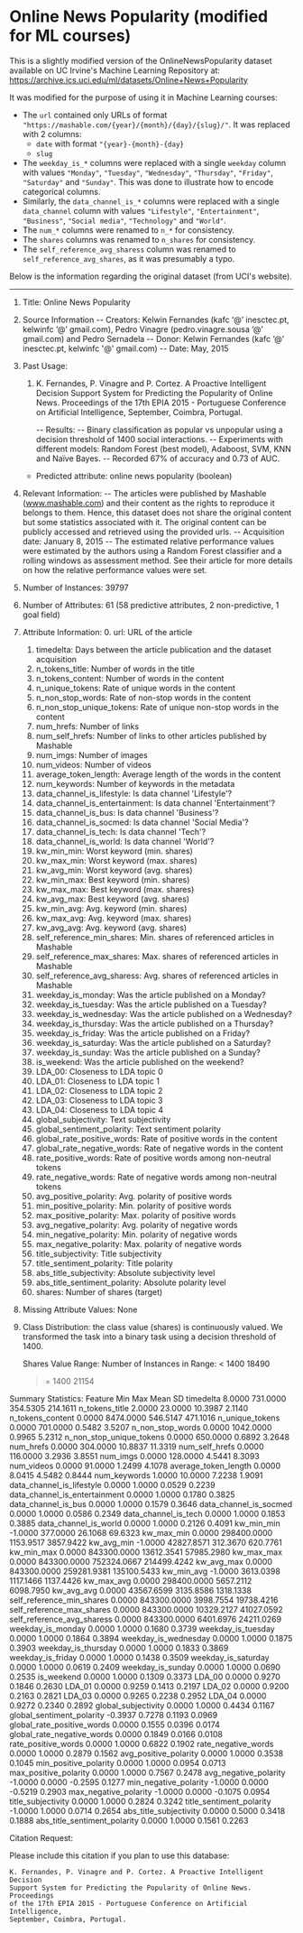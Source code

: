 # Online News Popularity (modified for ML courses)

This is a slightly modified version of the OnlineNewsPopularity dataset available on UC Irvine's Machine Learning Repository at: https://archive.ics.uci.edu/ml/datasets/Online+News+Popularity

It was modified for the purpose of using it in Machine Learning courses:
* The `url` contained only URLs of format `"https://mashable.com/{year}/{month}/{day}/{slug}/"`. It was replaced with 2 columns:
  * `date` with format `"{year}-{month}-{day}`
  * `slug`
* The `weekday_is_*` columns were replaced with a single `weekday` column with values `"Monday"`, `"Tuesday"`, `"Wednesday"`, `"Thursday"`, `"Friday"`, `"Saturday"` and `"Sunday"`. This was done to illustrate how to encode categorical columns.
* Similarly, the `data_channel_is_*` columns were replaced with a single `data_channel` column with values `"Lifestyle"`, `"Entertainment"`, `"Business"`, `"Social media"`, `"Technology"` and `"World"`.
* The `num_*` columns were renamed to `n_*` for consistency.
* The `shares` columns was renamed to `n_shares` for consistency.
* The `self_reference_avg_sharess` column was renamed to `self_reference_avg_shares`, as it was presumably a typo.

Below is the information regarding the original dataset (from UCI's website).

----

1. Title: Online News Popularity

2. Source Information
    -- Creators: Kelwin Fernandes (kafc ‘@’ inesctec.pt, kelwinfc ’@’ gmail.com),
                 Pedro Vinagre (pedro.vinagre.sousa ’@’ gmail.com) and
                 Pedro Sernadela
   -- Donor: Kelwin Fernandes (kafc ’@’ inesctec.pt, kelwinfc '@' gmail.com)
   -- Date: May, 2015

3. Past Usage:
    1. K. Fernandes, P. Vinagre and P. Cortez. A Proactive Intelligent Decision
       Support System for Predicting the Popularity of Online News. Proceedings
       of the 17th EPIA 2015 - Portuguese Conference on Artificial Intelligence,
       September, Coimbra, Portugal.

       -- Results:
          -- Binary classification as popular vs unpopular using a decision
             threshold of 1400 social interactions.
          -- Experiments with different models: Random Forest (best model),
             Adaboost, SVM, KNN and Naïve Bayes.
          -- Recorded 67% of accuracy and 0.73 of AUC.
    - Predicted attribute: online news popularity (boolean)

4. Relevant Information:
   -- The articles were published by Mashable (www.mashable.com) and their
      content as the rights to reproduce it belongs to them. Hence, this
      dataset does not share the original content but some statistics
      associated with it. The original content can be publicly accessed and
      retrieved using the provided urls.
   -- Acquisition date: January 8, 2015
   -- The estimated relative performance values were estimated by the authors
      using a Random Forest classifier and a rolling windows as assessment
      method.  See their article for more details on how the relative
      performance values were set.

5. Number of Instances: 39797

6. Number of Attributes: 61 (58 predictive attributes, 2 non-predictive,
                             1 goal field)

7. Attribute Information:
     0. url:                           URL of the article
     1. timedelta:                     Days between the article publication and
                                       the dataset acquisition
     2. n_tokens_title:                Number of words in the title
     3. n_tokens_content:              Number of words in the content
     4. n_unique_tokens:               Rate of unique words in the content
     5. n_non_stop_words:              Rate of non-stop words in the content
     6. n_non_stop_unique_tokens:      Rate of unique non-stop words in the
                                       content
     7. num_hrefs:                     Number of links
     8. num_self_hrefs:                Number of links to other articles
                                       published by Mashable
     9. num_imgs:                      Number of images
    10. num_videos:                    Number of videos
    11. average_token_length:          Average length of the words in the
                                       content
    12. num_keywords:                  Number of keywords in the metadata
    13. data_channel_is_lifestyle:     Is data channel 'Lifestyle'?
    14. data_channel_is_entertainment: Is data channel 'Entertainment'?
    15. data_channel_is_bus:           Is data channel 'Business'?
    16. data_channel_is_socmed:        Is data channel 'Social Media'?
    17. data_channel_is_tech:          Is data channel 'Tech'?
    18. data_channel_is_world:         Is data channel 'World'?
    19. kw_min_min:                    Worst keyword (min. shares)
    20. kw_max_min:                    Worst keyword (max. shares)
    21. kw_avg_min:                    Worst keyword (avg. shares)
    22. kw_min_max:                    Best keyword (min. shares)
    23. kw_max_max:                    Best keyword (max. shares)
    24. kw_avg_max:                    Best keyword (avg. shares)
    25. kw_min_avg:                    Avg. keyword (min. shares)
    26. kw_max_avg:                    Avg. keyword (max. shares)
    27. kw_avg_avg:                    Avg. keyword (avg. shares)
    28. self_reference_min_shares:     Min. shares of referenced articles in
                                       Mashable
    29. self_reference_max_shares:     Max. shares of referenced articles in
                                       Mashable
    30. self_reference_avg_sharess:    Avg. shares of referenced articles in
                                       Mashable
    31. weekday_is_monday:             Was the article published on a Monday?
    32. weekday_is_tuesday:            Was the article published on a Tuesday?
    33. weekday_is_wednesday:          Was the article published on a Wednesday?
    34. weekday_is_thursday:           Was the article published on a Thursday?
    35. weekday_is_friday:             Was the article published on a Friday?
    36. weekday_is_saturday:           Was the article published on a Saturday?
    37. weekday_is_sunday:             Was the article published on a Sunday?
    38. is_weekend:                    Was the article published on the weekend?
    39. LDA_00:                        Closeness to LDA topic 0
    40. LDA_01:                        Closeness to LDA topic 1
    41. LDA_02:                        Closeness to LDA topic 2
    42. LDA_03:                        Closeness to LDA topic 3
    43. LDA_04:                        Closeness to LDA topic 4
    44. global_subjectivity:           Text subjectivity
    45. global_sentiment_polarity:     Text sentiment polarity
    46. global_rate_positive_words:    Rate of positive words in the content
    47. global_rate_negative_words:    Rate of negative words in the content
    48. rate_positive_words:           Rate of positive words among non-neutral
                                       tokens
    49. rate_negative_words:           Rate of negative words among non-neutral
                                       tokens
    50. avg_positive_polarity:         Avg. polarity of positive words
    51. min_positive_polarity:         Min. polarity of positive words
    52. max_positive_polarity:         Max. polarity of positive words
    53. avg_negative_polarity:         Avg. polarity of negative  words
    54. min_negative_polarity:         Min. polarity of negative  words
    55. max_negative_polarity:         Max. polarity of negative  words
    56. title_subjectivity:            Title subjectivity
    57. title_sentiment_polarity:      Title polarity
    58. abs_title_subjectivity:        Absolute subjectivity level
    59. abs_title_sentiment_polarity:  Absolute polarity level
    60. shares:                        Number of shares (target)

8. Missing Attribute Values: None

9. Class Distribution: the class value (shares) is continuously valued. We
                       transformed the task into a binary task using a decision
                       threshold of 1400.

   Shares Value Range:   Number of Instances in Range:
   <  1400            18490
   >= 1400            21154


Summary Statistics:
                       Feature       Min          Max         Mean           SD
                     timedelta    8.0000     731.0000     354.5305     214.1611
                n_tokens_title    2.0000      23.0000      10.3987       2.1140
              n_tokens_content    0.0000    8474.0000     546.5147     471.1016
               n_unique_tokens    0.0000     701.0000       0.5482       3.5207
              n_non_stop_words    0.0000    1042.0000       0.9965       5.2312
      n_non_stop_unique_tokens    0.0000     650.0000       0.6892       3.2648
                     num_hrefs    0.0000     304.0000      10.8837      11.3319
                num_self_hrefs    0.0000     116.0000       3.2936       3.8551
                      num_imgs    0.0000     128.0000       4.5441       8.3093
                    num_videos    0.0000      91.0000       1.2499       4.1078
          average_token_length    0.0000       8.0415       4.5482       0.8444
                  num_keywords    1.0000      10.0000       7.2238       1.9091
     data_channel_is_lifestyle    0.0000       1.0000       0.0529       0.2239
 data_channel_is_entertainment    0.0000       1.0000       0.1780       0.3825
           data_channel_is_bus    0.0000       1.0000       0.1579       0.3646
        data_channel_is_socmed    0.0000       1.0000       0.0586       0.2349
          data_channel_is_tech    0.0000       1.0000       0.1853       0.3885
         data_channel_is_world    0.0000       1.0000       0.2126       0.4091
                    kw_min_min   -1.0000     377.0000      26.1068      69.6323
                    kw_max_min    0.0000  298400.0000    1153.9517    3857.9422
                    kw_avg_min   -1.0000   42827.8571     312.3670     620.7761
                    kw_min_max    0.0000  843300.0000   13612.3541   57985.2980
                    kw_max_max    0.0000  843300.0000  752324.0667  214499.4242
                    kw_avg_max    0.0000  843300.0000  259281.9381  135100.5433
                    kw_min_avg   -1.0000    3613.0398    1117.1466    1137.4426
                    kw_max_avg    0.0000  298400.0000    5657.2112    6098.7950
                    kw_avg_avg    0.0000   43567.6599    3135.8586    1318.1338
     self_reference_min_shares    0.0000  843300.0000    3998.7554   19738.4216
     self_reference_max_shares    0.0000  843300.0000   10329.2127   41027.0592
    self_reference_avg_sharess    0.0000  843300.0000    6401.6976   24211.0269
             weekday_is_monday    0.0000       1.0000       0.1680       0.3739
            weekday_is_tuesday    0.0000       1.0000       0.1864       0.3894
          weekday_is_wednesday    0.0000       1.0000       0.1875       0.3903
           weekday_is_thursday    0.0000       1.0000       0.1833       0.3869
             weekday_is_friday    0.0000       1.0000       0.1438       0.3509
           weekday_is_saturday    0.0000       1.0000       0.0619       0.2409
             weekday_is_sunday    0.0000       1.0000       0.0690       0.2535
                    is_weekend    0.0000       1.0000       0.1309       0.3373
                        LDA_00    0.0000       0.9270       0.1846       0.2630
                        LDA_01    0.0000       0.9259       0.1413       0.2197
                        LDA_02    0.0000       0.9200       0.2163       0.2821
                        LDA_03    0.0000       0.9265       0.2238       0.2952
                        LDA_04    0.0000       0.9272       0.2340       0.2892
           global_subjectivity    0.0000       1.0000       0.4434       0.1167
     global_sentiment_polarity   -0.3937       0.7278       0.1193       0.0969
    global_rate_positive_words    0.0000       0.1555       0.0396       0.0174
    global_rate_negative_words    0.0000       0.1849       0.0166       0.0108
           rate_positive_words    0.0000       1.0000       0.6822       0.1902
           rate_negative_words    0.0000       1.0000       0.2879       0.1562
         avg_positive_polarity    0.0000       1.0000       0.3538       0.1045
         min_positive_polarity    0.0000       1.0000       0.0954       0.0713
         max_positive_polarity    0.0000       1.0000       0.7567       0.2478
         avg_negative_polarity   -1.0000       0.0000      -0.2595       0.1277
         min_negative_polarity   -1.0000       0.0000      -0.5219       0.2903
         max_negative_polarity   -1.0000       0.0000      -0.1075       0.0954
            title_subjectivity    0.0000       1.0000       0.2824       0.3242
      title_sentiment_polarity   -1.0000       1.0000       0.0714       0.2654
        abs_title_subjectivity    0.0000       0.5000       0.3418       0.1888
  abs_title_sentiment_polarity    0.0000       1.0000       0.1561       0.2263


 Citation Request:

 Please include this citation if you plan to use this database:

    K. Fernandes, P. Vinagre and P. Cortez. A Proactive Intelligent Decision
    Support System for Predicting the Popularity of Online News. Proceedings
    of the 17th EPIA 2015 - Portuguese Conference on Artificial Intelligence,
    September, Coimbra, Portugal.

